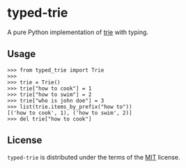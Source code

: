 # typed-trie

A pure Python implementation of [trie](https://en.wikipedia.org/wiki/Trie) with typing.

## Usage

```
>>> from typed_trie import Trie
>>>
>>> trie = Trie()
>>> trie["how to cook"] = 1
>>> trie["how to swim"] = 2
>>> trie["who is john doe"] = 3
>>> list(trie.items_by_prefix("how to"))
[('how to cook', 1), ('how to swim', 2)]
>>> del trie["how to cook"]
```

## License

`typed-trie` is distributed under the terms of the [MIT](https://spdx.org/licenses/MIT.html) license.
